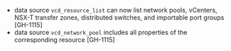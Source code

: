 * data source `vcd_resource_list` can now list network pools, vCenters, NSX-T transfer zones, distributed switches, and importable port groups [GH-1115]
* data source `vcd_network_pool` includes all properties of the corresponding resource [GH-1115]
